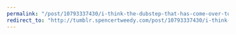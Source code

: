 ```yaml
---
permalink: "/post/10793337430/i-think-the-dubstep-that-has-come-over-to-the-us"
redirect_to: "http://tumblr.spencertweedy.com/post/10793337430/i-think-the-dubstep-that-has-come-over-to-the-us"
---
```

